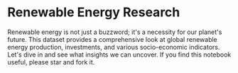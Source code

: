 # Renewable Energy Research
Renewable energy is not just a buzzword; it's a necessity for our planet's future. This dataset provides a comprehensive look at global renewable energy production, investments, and various socio-economic indicators. Let's dive in and see what insights we can uncover. If you find this notebook useful, please star and fork it.